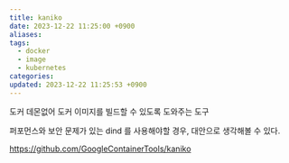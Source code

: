 ```yaml
---
title: kaniko
date: 2023-12-22 11:25:00 +0900
aliases: 
tags:
  - docker
  - image
  - kubernetes
categories: 
updated: 2023-12-22 11:25:53 +0900
---
```


도커 데몬없어 도커 이미지를 빌드할 수 있도록 도와주는 도구

퍼포먼스와 보안 문제가 있는 dind 를 사용해야할 경우, 대안으로 생각해볼 수 있다.

https://github.com/GoogleContainerTools/kaniko
